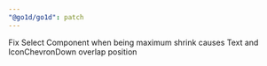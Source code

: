 ```yaml
---
"@go1d/go1d": patch
---
```


Fix Select Component when being maximum shrink causes Text and IconChevronDown overlap position
